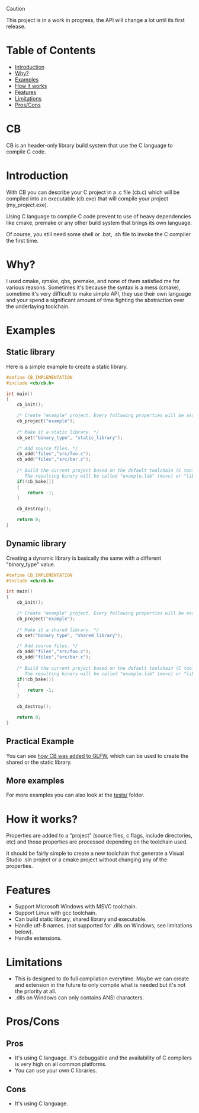 > [!CAUTION]
> This project is in a work in progress, the API will change a lot until its first release.

# Table of Contents

- [Introduction](#introduction)
- [Why?](#Why)
- [Examples](#examples)
- [How it works](#how-it-works)
- [Features](#features)
- [Limitations](#limitations)
- [Pros/Cons](#pros-cons)

# CB

CB is an header-only library build system that use the C language to compile C code.

# Introduction

With CB you can describe your C project in a .c file (cb.c) which will be compiled into an executable (cb.exe) that will compile your project (my_project.exe).

Using C language to compile C code prevent to use of heavy dependencies like cmake, premake or any other build system that brings its own language.

Of course, you still need some shell or .bat, .sh file to invoke the C compiler the first time.

# Why?

I used cmake, qmake, qbs, premake, and none of them satisfied me for various reasons.
Sometimes it's because the syntax is a mess (cmake), sometime it's very difficult to make simple API, they use their own language and your spend a significant amount of time fighting the abstraction over the underlaying toolchain.

# Examples

## Static library

Here is a simple example to create a static library.

```c
#define CB_IMPLEMENTATION
#include <cb/cb.h>

int main()
{
    cb_init();

    /* Create "example" project. Every following properties will be assigned to it */
    cb_project("example");
    
    /* Make it a static library. */
    cb_set("binary_type", "static_library");

    /* Add source files. */
    cb_add("files","src/foo.c");
    cb_add("files","src/bar.c");
    
    /* Build the current project based on the default toolchain (C toolchain).
       The resulting binary will be called "example.lib" (msvc) or "libexample.a" (gcc) */
    if(!cb_bake())
    {
        return -1;
    }

    cb_destroy();

    return 0;
}
```

## Dynamic library

Creating a dynamic library is basically the same with a different "binary_type" value.

```c
#define CB_IMPLEMENTATION
#include <cb/cb.h>

int main()
{
    cb_init();

    /* Create "example" project. Every following properties will be assigned to it */
    cb_project("example");
    
    /* Make it a shared library. */
    cb_set("binary_type", "shared_library");

    /* Add source files. */
    cb_add("files","src/foo.c");
    cb_add("files","src/bar.c");
    
    /* Build the current project based on the default toolchain (C toolchain).
       The resulting binary will be called "example.lib" (msvc) or "libexample.a" (gcc) */
    if(!cb_bake())
    {
        return -1;
    }

    cb_destroy();

    return 0;
}
```

## Practical Example

You can see [how CB was added to GLFW](https://github.com/kevreco/cb-glfw/commit/111f6b91dcea890a0bcb9cd195da08379801b00a#diff-12565d127026e73b2981cbe146807bfa33e45d585f9bd08a287b320124bd1b7dR1), which can be used to create the shared or the static library.

## More examples

For more examples you can also look at the [tests/](tests/projects/) folder.

# How it works?

Properties are added to a "project" (source files, c flags, include directories, etc) and those properties are processed depending on the toolchain used.

It should be fairly simple to create a new toolchain that generate a Visual Studio .sln project or a cmake project without changing any of the properties.

# Features

- Support Microsoft Windows with MSVC toolchain.
- Support Linux with gcc toolchain.
- Can build static library, shared library and executable.
- Handle utf-8 names. (not supported for .dlls on Windows, see limitations below).
- Handle extensions.

# Limitations

- This is designed to do full compilation everytime. Maybe we can create and extension in the future to only compile what is needed but it's not the priority at all.
- .dlls on Windows can only contains ANSI characters.

# Pros/Cons

## Pros

- It's using C language. It's debuggable and the availability of C compilers is very high on all common platforms.
- You can use your own C libraries.

## Cons

- It's using C language.